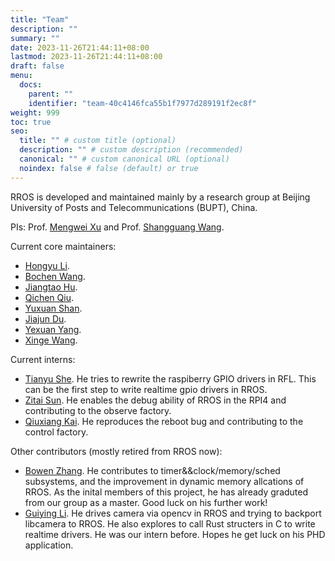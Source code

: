 ```yaml
---
title: "Team"
description: ""
summary: ""
date: 2023-11-26T21:44:11+08:00
lastmod: 2023-11-26T21:44:11+08:00
draft: false
menu:
  docs:
    parent: ""
    identifier: "team-40c4146fca55b1f7977d289191f2ec8f"
weight: 999
toc: true
seo:
  title: "" # custom title (optional)
  description: "" # custom description (recommended)
  canonical: "" # custom canonical URL (optional)
  noindex: false # false (default) or true
---
```


RROS is developed and maintained mainly by a research group at Beijing University of Posts and Telecommunications (BUPT), China.

PIs: Prof. [Mengwei Xu](https://xumengwei.github.io/) and Prof. [Shangguang Wang](http://sguangwang.com/main.htm).

Current core maintainers: 
- [Hongyu Li](https://github.com/Richardhongyu).
- [Bochen Wang]().
- [Jiangtao Hu](https://github.com/Lukeehujt). 
- [Qichen Qiu](). 
- [Yuxuan Shan](). 
- [Jiajun Du](https://github.com/JiajunDu). 
- [Yexuan Yang](https://github.com/yexuanyang).
- [Xinge Wang]().

Current interns:
- [Tianyu She](). He tries to rewrite the raspiberry GPIO drivers in RFL. This can be the first step to write realtime gpio drivers in RROS.
- [Zitai Sun](sunzitai_9432@qq.com). He enables the debug ability of RROS in the RPI4 and contributing to the observe factory.
- [Qiuxiang Kai](). He reproduces the reboot bug and contributing to the control factory.

Other contributors (mostly retired from RROS now):
- [Bowen Zhang](). He contributes to timer&&clock/memory/sched subsystems, and the improvement in dynamic memory allcations of RROS. As the inital members of this project, he has already graduted from our group as a master. Good luck on his further work!
- [Guiying Li](). He drives camera via opencv in RROS and trying to backport libcamera to RROS. He also explores to call Rust structers in C to write realtime drivers. He was our intern before. Hopes he get luck on his PHD application.


